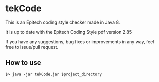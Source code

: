 # tekCode

This is an Epitech coding style checker made in Java 8.

It is up to date with the Epitech Coding Style pdf version 2.85

If you have any suggestions, bug fixes or improvements in any way, feel free to issue/pull request.

## How to use

```
$> java -jar tekCode.jar $project_directory
```
